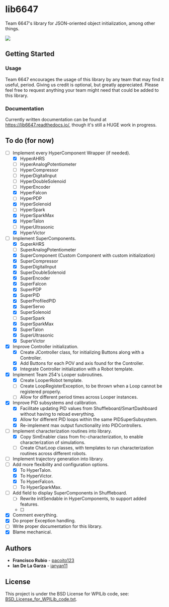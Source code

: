 # lib6647

Team 6647's library for JSON-oriented object initialization, among other things.
<p align="left"><a href="https://github.com/pacoito123/lib6647" target="_blank"><img src="https://i.imgur.com/F4focyC.png"></a></p>

## Getting Started

### Usage

Team 6647 encourages the usage of this library by any team that may find it useful, period. Giving us credit is optional, but greatly appreciated. Please feel free to request anything your team might need that could be added to this library.

### Documentation

Currently written documentation can be found at https://lib6647.readthedocs.io/, though it's still a HUGE work in progress.

## To do (for now)

* [ ] Implement every HyperComponent Wrapper (if needed).
  + [x] HyperAHRS
  + [ ] HyperAnalogPotentiometer
  + [ ] HyperCompressor
  + [ ] HyperDigitalInput
  + [ ] HyperDoubleSolenoid
  + [ ] HyperEncoder
  + [x] HyperFalcon
  + [ ] HyperPDP
  + [x] HyperSolenoid
  + [ ] HyperSpark
  + [x] HyperSparkMax
  + [x] HyperTalon
  + [ ] HyperUltrasonic
  + [x] HyperVictor
* [ ] Implement SuperComponents.
  + [x] SuperAHRS
  + [ ] SuperAnalogPotentiometer
  + [x] SuperComponent (Custom Component with custom initialization)
  + [x] SuperCompressor
  + [x] SuperDigitalInput
  + [x] SuperDoubleSolenoid
  + [x] SuperEncoder
  + [x] SuperFalcon
  + [x] SuperPDP
  + [x] SuperPID
  + [x] SuperProfiledPID
  + [x] SuperServo
  + [x] SuperSolenoid
  + [ ] SuperSpark
  + [x] SuperSparkMax
  + [x] SuperTalon
  + [x] SuperUltrasonic
  + [x] SuperVictor
* [x] Improve Controller initialization.
  + [x] Create JController class, for initializing Buttons along with a Controller.
  + [x] Add Buttons for each POV and axis found for the Controller.
  + [x] Integrate Controller initialization with a Robot template.
* [x] Implement Team 254's Looper subroutines.
  + [x] Create LooperRobot template.
  + [ ] Create LoopRegisterException, to be thrown when a Loop cannot be registered properly.
  + [ ] Allow for different period times across Looper instances.
* [x] Improve PID subsystems and calibration.
  + [x] Facilitate updating PID values from Shuffleboard/SmartDashboard without having to reload everything.
  + [x] Allow for different PID loops within the same PIDSuperSubsystem.
  + [x] Re-implement max output functionality into PIDControllers.
* [ ] Implement characterization routines into library.
  + [x] Copy SimEnabler class from frc-characterization, to enable characterization of simulations.
  + [ ] Create CharLoop classes, with templates to run characterization routines across different robots.
* [ ] Implement trajectory generation into library.
* [ ] Add more flexibility and configuration options.
  + [x] To HyperTalon.
  + [x] To HyperVictor.
  + [x] To HyperFalcon.
  + [ ] To HyperSparkMax.
* [ ] Add field to display SuperComponents in Shuffleboard.
  + [ ] Rewrite initSendable in HyperComponents, to support added features.
  + [ ] 
* [x] Comment everything.
* [x] Do proper Exception handling.
* [ ] Write proper documentation for this library.
* [x] Blame mechanical.

## Authors

* **Francisco Rubio** - [pacoito123](https://github.com/pacoito123)
* **Ian De La Garza** - [ianyan11](https://github.com/ianyan11)

## License

This project is under the BSD License for WPILib code, see: [BSD_License_for_WPILib_code.txt](BSD_License_for_WPILib_code.txt).

